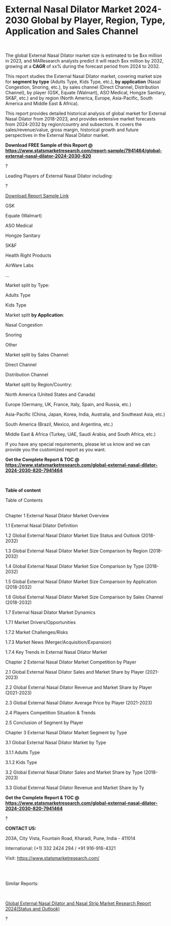 <h1>External Nasal Dilator Market 2024-2030 Global by Player, Region, Type, Application and Sales Channel</h1><br/><p>The global External Nasal Dilator market size is estimated to be $xx million in 2023, and MAResearch analysts predict it will reach $xx million by 2032, growing at a <strong>CAGR</strong> of xx% during the forecast period from 2024 to 2032.</p>
 
 
 
 <p>This report studies the External Nasal Dilator market, covering market size for <strong>segment by type</strong> (Adults Type, Kids Type, etc.), <strong>by application</strong> (Nasal Congestion, Snoring, etc.), by sales channel (Direct Channel, Distribution Channel), by player (GSK, Equate (Walmart), ASO Medical, Hongze Sanitary, SK&F, etc.) and by region (North America, Europe, Asia-Pacific, South America and Middle East & Africa).</p>
 
 
 
 <p>This report provides detailed historical analysis of global market for External Nasal Dilator from 2018-2023, and provides extensive market forecasts from 2024-2032 by region/country and subsectors. It covers the sales/revenue/value, gross margin, historical growth and future perspectives in the External Nasal Dilator market.</p>
 
 
 
 <div><b>Download FREE Sample of this Report @ <a href="https://www.statsmarketresearch.com/download-free-sample/7941464/global-external-nasal-dilator-2024-2030-820">https://www.statsmarketresearch.com/report-sample/7941464/global-external-nasal-dilator-2024-2030-820</a></b></div>
 
 
 
 <p>? </p>
 
 
 
 <p>Leading Players of External Nasal Dilator including:</p>
 
 
 
 <p>? </p>
 
 
 
 <p><a href="https://www.statsmarketresearch.com/download-free-sample/7941464/global-external-nasal-dilator-2024-2030-820">Download Report Sample Link</a></p>
 
 
 
 <p>GSK</p>
 
 
 
 <p>Equate (Walmart)</p>
 
 
 
 <p>ASO Medical</p>
 
 
 
 <p>Hongze Sanitary</p>
 
 
 
 <p>SK&F</p>
 
 
 
 <p>Health Right Products</p>
 
 
 
 <p>AirWare Labs</p>
 
 
 
 <p>...</p>
 
 
 
 <p>Market split by Type:</p>
 
 
 
 <p>Adults Type</p>
 
 
 
 <p>Kids Type</p>
 
 
 
 <p>Market split <strong>by Application</strong>:</p>
 
 
 
 <p>Nasal Congestion</p>
 
 
 
 <p>Snoring</p>
 
 
 
 <p>Other</p>
 
 
 
 <p>Market split by Sales Channel:</p>
 
 
 
 <p>Direct Channel</p>
 
 
 
 <p>Distribution Channel</p>
 
 
 
 <p>Market split by Region/Country:</p>
 
 
 
 <p>North America (United States and Canada)</p>
 
 
 
 <p>Europe (Germany, UK, France, Italy, Spain, and Russia, etc.)</p>
 
 
 
 <p>Asia-Pacific (China, Japan, Korea, India, Australia, and Southeast Asia, etc.)</p>
 
 
 
 <p>South America (Brazil, Mexico, and Argentina, etc.)</p>
 
 
 
 <p>Middle East & Africa (Turkey, UAE, Saudi Arabia, and South Africa, etc.)</p>
 
 
 
 <p>If you have any special requirements, please let us know and we can provide you the customized report as you want.</p>
 
 
 
 <div><b>Get the Complete Report & TOC @ <a href="https://www.statsmarketresearch.com/global-external-nasal-dilator-2024-2030-820-7941464">https://www.statsmarketresearch.com/global-external-nasal-dilator-2024-2030-820-7941464</a></b></div>
 
 
 
 <p><br />
 
 <b>Table of content</b></p>
 
 
 
 <p>Table of Contents<br />
 
 <br />
 
 Chapter 1 External Nasal Dilator Market Overview<br />
 
 1.1 External Nasal Dilator Definition<br />
 
 1.2 Global External Nasal Dilator Market Size Status and Outlook (2018-2032)<br />
 
 1.3 Global External Nasal Dilator Market Size Comparison by Region (2018-2032)<br />
 
 1.4 Global External Nasal Dilator Market Size Comparison by Type (2018-2032)<br />
 
 1.5 Global External Nasal Dilator Market Size Comparison by Application (2018-2032)<br />
 
 1.6 Global External Nasal Dilator Market Size Comparison by Sales Channel (2018-2032)<br />
 
 1.7 External Nasal Dilator Market Dynamics<br />
 
 1.7.1 Market Drivers/Opportunities<br />
 
 1.7.2 Market Challenges/Risks<br />
 
 1.7.3 Market News (Merger/Acquisition/Expansion)<br />
 
 1.7.4 Key Trends in External Nasal Dilator Market<br />
 
 Chapter 2 External Nasal Dilator Market Competition by Player<br />
 
 2.1 Global External Nasal Dilator Sales and Market Share by Player (2021-2023)<br />
 
 2.2 Global External Nasal Dilator Revenue and Market Share by Player (2021-2023)<br />
 
 2.3 Global External Nasal Dilator Average Price by Player (2021-2023)<br />
 
 2.4 Players Competition Situation & Trends<br />
 
 2.5 Conclusion of Segment by Player<br />
 
 Chapter 3 External Nasal Dilator Market Segment by Type<br />
 
 3.1 Global External Nasal Dilator Market by Type<br />
 
 3.1.1 Adults Type<br />
 
 3.1.2 Kids Type<br />
 
 3.2 Global External Nasal Dilator Sales and Market Share by Type (2018-2023)<br />
 
 3.3 Global External Nasal Dilator Revenue and Market Share by Ty</p>
 
 
 
 <div><b>Get the Complete Report & TOC @ <a href="https://www.statsmarketresearch.com/global-external-nasal-dilator-2024-2030-820-7941464">https://www.statsmarketresearch.com/global-external-nasal-dilator-2024-2030-820-7941464</a></b></div>
 
 
 
 <p>? </p>
 
 
 
 <p><b>CONTACT US:</b><br />
 
 203A, City Vista, Fountain Road, Kharadi, Pune, India - 411014<br />
 
 International: (+1) 332 2424 294 / +91 916-916-4321<br />
 
 Visit: <a href="https://www.statsmarketresearch.com/">https://www.statsmarketresearch.com/</a><br />
 
 <br />
 
 <br />
 
 Similar Reports:<br />
 
 <br />
 
 <a href="https://www.statsmarketresearch.com/global-external-nasal-dilator-nasal-strip-2024-430-7905226">Global External Nasal Dilator and Nasal Strip Market Research Report 2024(Status and Outlook)</a><br />
 
 ? </p>